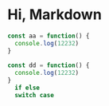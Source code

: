 # Hi, Markdown

```js
const aa = function() {
  console.log(12232)
}
  
const dd = function() {
  console.log(12232)
}
  if else
  switch case
```